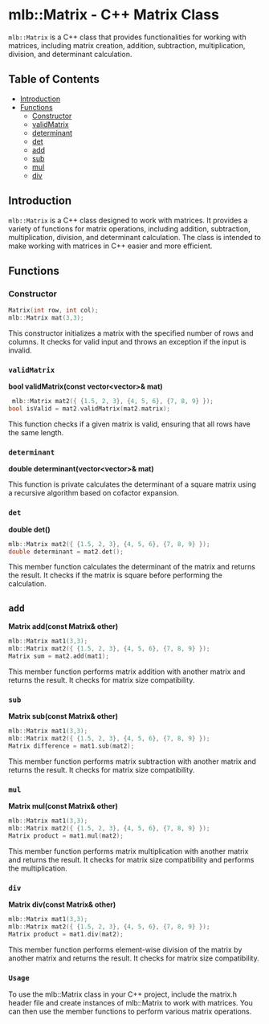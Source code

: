 # mlb::Matrix - C++ Matrix Class

`mlb::Matrix` is a C++ class that provides functionalities for working with matrices, including matrix creation, addition, subtraction, multiplication, division, and determinant calculation.

## Table of Contents

- [Introduction](#introduction)
- [Functions](#functions)
  - [Constructor](#constructor)
  - [validMatrix](#validmatrix)
  - [determinant](#determinant)
  - [det](#det)
  - [add](#add)
  - [sub](#sub)
  - [mul](#mul)
  - [div](#div)

## Introduction

`mlb::Matrix` is a C++ class designed to work with matrices. It provides a variety of functions for matrix operations, including addition, subtraction, multiplication, division, and determinant calculation. The class is intended to make working with matrices in C++ easier and more efficient.

## Functions

### Constructor

```cpp
Matrix(int row, int col);
mlb::Matrix mat(3,3);
```

This constructor initializes a matrix with the specified number of rows and columns. It checks for valid input and throws an exception if the input is invalid.

### `validMatrix`

**bool validMatrix(const vector<vector<double>>& mat)**

```cpp
 mlb::Matrix mat2({ {1.5, 2, 3}, {4, 5, 6}, {7, 8, 9} });
bool isValid = mat2.validMatrix(mat2.matrix);
```

This function checks if a given matrix is valid, ensuring that all rows have the same length.

### `determinant`

**double determinant(vector<vector<double>>& mat)**

This function  is private calculates the determinant of a square matrix using a recursive algorithm based on cofactor expansion.

### `det`

**double det()**

```cpp
mlb::Matrix mat2({ {1.5, 2, 3}, {4, 5, 6}, {7, 8, 9} });
double determinant = mat2.det();
```

This member function calculates the determinant of the matrix and returns the result. It checks if the matrix is square before performing the calculation.

## `add`

**Matrix add(const Matrix& other)**

```cpp
mlb::Matrix mat1(3,3);
mlb::Matrix mat2({ {1.5, 2, 3}, {4, 5, 6}, {7, 8, 9} });
Matrix sum = mat2.add(mat1);
```

This member function performs matrix addition with another matrix and returns the result. It checks for matrix size compatibility.

### `sub`

**Matrix sub(const Matrix& other)**

```cpp
mlb::Matrix mat1(3,3);
mlb::Matrix mat2({ {1.5, 2, 3}, {4, 5, 6}, {7, 8, 9} });
Matrix difference = mat1.sub(mat2);
```

This member function performs matrix subtraction with another matrix and returns the result. It checks for matrix size compatibility.

### `mul`

**Matrix mul(const Matrix& other)**

```cpp
mlb::Matrix mat1(3,3);
mlb::Matrix mat2({ {1.5, 2, 3}, {4, 5, 6}, {7, 8, 9} });
Matrix product = mat1.mul(mat2);
````

This member function performs matrix multiplication with another matrix and returns the result. It checks for matrix size compatibility and performs the multiplication.

### `div`

**Matrix div(const Matrix& other)**

```cpp
mlb::Matrix mat1(3,3);
mlb::Matrix mat2({ {1.5, 2, 3}, {4, 5, 6}, {7, 8, 9} });
Matrix product = mat1.div(mat2);
```

This member function performs element-wise division of the matrix by another matrix and returns the result. It checks for matrix size compatibility.

### `Usage`

To use the mlb::Matrix class in your C++ project, include the matrix.h header file and create instances of mlb::Matrix to work with matrices. You can then use the member functions to perform various matrix operations.
